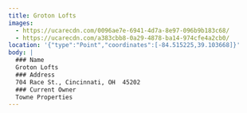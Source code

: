 ```yaml
---
title: Groton Lofts
images:
  - https://ucarecdn.com/0096ae7e-6941-4d7a-8e97-096b9b183c68/
  - https://ucarecdn.com/a383cbb8-0a29-4878-ba14-974cfe4a2cb0/
location: '{"type":"Point","coordinates":[-84.515225,39.103668]}'
body: |
  ### Name
  Groton Lofts
  ### Address
  704 Race St., Cincinnati, OH  45202
  ### Current Owner
  Towne Properties
---
```

